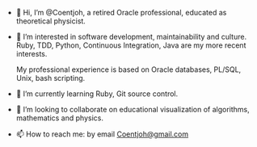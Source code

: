 - 👋 Hi, I’m @Coentjoh,
    a retired Oracle professional, educated as theoretical physicist.  
- 👀 I’m interested in software development, maintainability and culture.  
  Ruby, TDD, Python, Continuous Integration, Java are my more recent interests.

  My professional experience is based on Oracle databases, PL/SQL, Unix, bash scripting.  
- 🌱 I’m currently learning Ruby, Git source control.  
- 💞️ I’m looking to collaborate on educational visualization of algorithms, mathematics and physics.  
- 📫 How to reach me: by email Coentjoh@gmail.com

<!---
Coentjoh/Coentjoh is a ✨ special ✨ repository because its `README.md` (this file) appears on your GitHub profile.
You can click the Preview link to take a look at your changes.
--->
